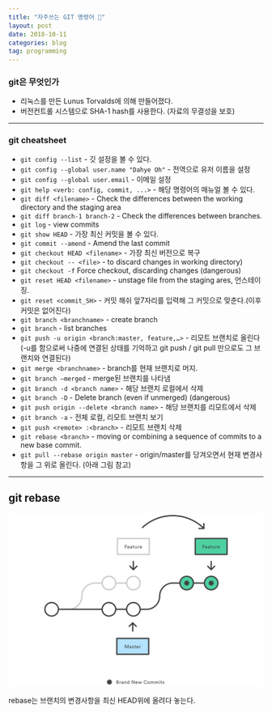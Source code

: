 ```yaml
---
title: "자주쓰는 GIT 명령어 🚩"
layout: post
date: 2018-10-11
categories: blog
tag: programming
---
```



### git은 무엇인가

- 리눅스를 만든 Lunus Torvalds에 의해 만들어졌다.
- 버전컨트롤 시스템으로 SHA-1 hash를 사용한다. (자료의 무결성을 보호)

---

### git cheatsheet

* `git config --list` - 깃 설정을 볼 수 있다.
* `git config --global user.name "Dahye Oh"` - 전역으로 유저 이름을 설정
* `git config --global user.email` - 이메일 설정
* `git help <verb: config, commit, ...>` - 해당 명령어의 매뉴얼 볼 수 있다.
* `git diff <filename>` - Check the differences between the working directory and the staging area
* `git diff branch-1 branch-2` - Check the differences between branches.
* `git log` - view commits
* `git show HEAD` - 가장 최신 커밋을 볼 수 있다.
* `git commit --amend` - 	Amend the last commit
* `git checkout HEAD <filename>` - 가장 최신 버전으로 복구
* `git checkout -- <file>` - to discard changes in working directory)
* `git checkout -f`	Force checkout, discarding changes (dangerous)
* `git reset HEAD <filename>` - unstage file from the staging ares, 언스테이징.
* `git reset <commit_SH>` - 커밋 해쉬 앞7자리를 입력해 그 커밋으로 맞춘다.(이후 커밋은 없어진다)
* `git branch <branchname>` - create branch
* `git branch` - list branches
* `git push -u origin <branch:master, feature,…>` - 리모트 브랜치로 올린다 (-u를 함으로써 나중에 연결된 상태를 기억하고 git push / git pull 만으로도 그 브랜치와 연결된다)
* `git merge <branchname>` - branch를 현재 브랜치로 머지.
* `git branch —merged` - merge된 브랜치를 나타냄
* `git branch -d <branch name>` - 해당 브랜치 로컬에서 삭제
* `git branch -D`	- Delete branch (even if unmerged) (dangerous)
* `git push origin --delete <branch name>` - 해당 브랜치를 리모트에서 삭제
* `git branch -a` - 전체 로컬, 리모트 브랜치 보기
* `git push <remote> :<branch>` - 리모트 브랜치 삭제
* `git rebase <branch>` - moving or combining a sequence of commits to a new base commit.
* `git pull --rebase origin master` - origin/master를 당겨오면서 현재 변경사항을 그 위로 올린다. (아래 그림 참고)

---

## git rebase

![](/uploads/git-rebase.svg)

rebase는 브랜치의 변경사항을 최신 HEAD위에 올려다 놓는다.
